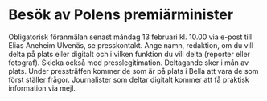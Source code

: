 # Besök av Polens premiärminister

Obligatorisk föranmälan senast måndag 13 februari kl. 10\.00 via e\-post till Elias Aneheim Ulvenäs, se presskontakt. Ange namn, redaktion, om du vill delta på plats eller digitalt och i vilken funktion du vill delta (reporter eller fotograf). Skicka också med presslegitimation. Deltagande sker i mån av plats. Under pressträffen kommer de som är på plats i Bella att vara de som först ställer frågor. Journalister som deltar digitalt kommer att få praktisk information via mejl.
